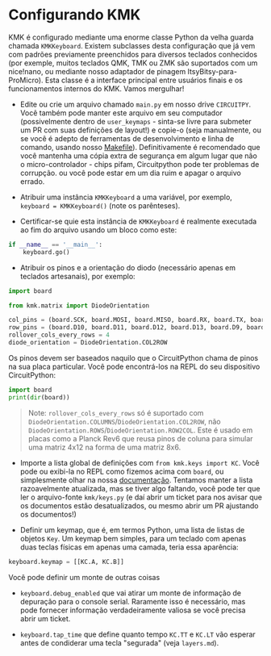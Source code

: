 # Configurando KMK

KMK é configurado mediante uma enorme classe Python da velha guarda chamada
`KMKKeyboard`. Existem subclasses desta configuração que já vem com padrões
previamente preenchidos para diversos teclados conhecidos (por exemple, muitos
teclados QMK, TMK ou ZMK são suportados com um nice!nano, ou mediante nosso
adaptador de pinagem ItsyBitsy-para-ProMicro). Esta classe é a interface
principal entre usuários finais e os funcionamentos internos do KMK. Vamos
mergulhar!

- Edite ou crie um arquivo chamado `main.py` em nosso drive `CIRCUITPY`. Você
  também pode manter este arquivo em seu computador (possivelmente dentro de
  `user_keymaps` - sinta-se livre para submeter um PR com suas definições de
  layout!) e copie-o (seja manualmente, ou se você é adepto de ferramentas de
  desenvolvimento e linha de comando, usando nosso
  [Makefile](https://github.com/KMKfw/kmk_firmware/blob/master/docs/flashing.md)).
  Definitivamente é recomendado que você mantenha uma cópia extra de segurança
  em algum lugar que não o micro-controlador - chips pifam, Circuitpython pode
  ter problemas de corrupção. ou você pode estar em um dia ruim e apagar o
  arquivo errado.

- Atribuir uma instância `KMKKeyboard` a uma variável, por exemplo, `keyboard =
  KMKKeyboard()` (note os parênteses).

- Certificar-se quie esta instância de `KMKKeyboard` é realmente executada ao
fim do arquivo usando um bloco como este:

```python
if __name__ == '__main__':
    keyboard.go()
```

- Atribuir os pinos e a orientação do diodo (necessário apenas em teclados
  artesanais), por exemplo:

```python
import board

from kmk.matrix import DiodeOrientation

col_pins = (board.SCK, board.MOSI, board.MISO, board.RX, board.TX, board.D4)
row_pins = (board.D10, board.D11, board.D12, board.D13, board.D9, board.D6, board.D5, board.SCL)
rollover_cols_every_rows = 4
diode_orientation = DiodeOrientation.COL2ROW
```

Os pinos devem ser baseados naquilo que o CircuitPython chama de pinos na sua
placa particular. Você pode encontrá-los na REPL do seu dispositivo
CircuitPython:

```python
import board
print(dir(board))
```

> Note: `rollover_cols_every_rows` só é suportado com
> `DiodeOrientation.COLUMNS`/`DiodeOrientation.COL2ROW`, não `DiodeOrientation.ROWS`/`DiodeOrientation.ROW2COL`. Este é usado em
> placas como a Planck Rev6 que reusa pinos de coluna para simular uma matriz
> 4x12 na forma de uma matriz 8x6.

- Importe a lista global de definições com `from kmk.keys import KC`. Você pode
  ou exibi-la no REPL como fizemos acima com `board`, ou simplesmente olhar na
  nossa
  [documentação](https://github.com/KMKfw/kmk_firmware/blob/master/docs/keycodes.md).
  Tentamos manter a lista razoavelmente atualizada, mas se tiver algo faltando,
  você pode ter que ler o arquivo-fonte `kmk/keys.py` (e daí abrir um ticket
  para nos avisar que os documentos estão desatualizados, ou mesmo abrir um PR
  ajustando os documentos!)

- Definir um keymap, que é, em termos Python, uma lista de listas de objetos
  `Key`. Um keymap bem simples, para um teclado com apenas duas teclas físicas
  em apenas uma camada, teria essa aparência:

```python
keyboard.keymap = [[KC.A, KC.B]]
```

Você pode definir um monte de outras coisas

- `keyboard.debug_enabled` que vai atirar um monte de informação de depuração
  para o console serial. Raramente isso é necessário, mas pode fornecer
  informação verdadeiramente valiosa se você precisa abrir um ticket.

- `keyboard.tap_time` que define quanto tempo `KC.TT` e `KC.LT` vão esperar
  antes de condiderar uma tecla "segurada" (veja `layers.md`).
